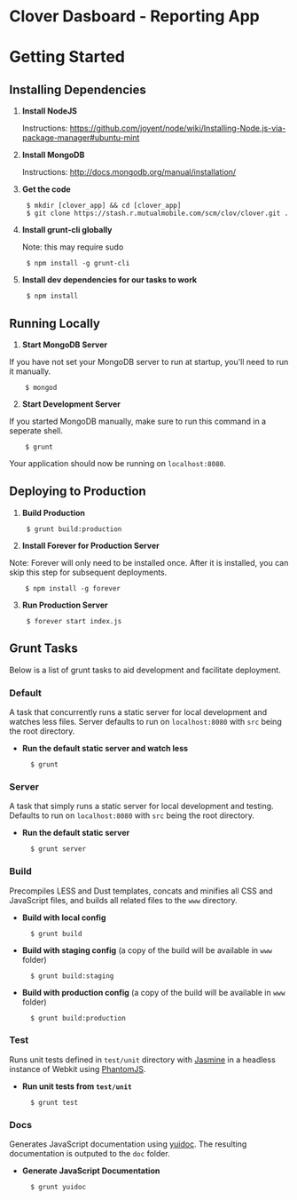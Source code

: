 Clover Dasboard - Reporting App
======

# Getting Started

## Installing Dependencies

1. __Install NodeJS__
    
    Instructions: https://github.com/joyent/node/wiki/Installing-Node.js-via-package-manager#ubuntu-mint
    
2. __Install MongoDB__
    
    Instructions: http://docs.mongodb.org/manual/installation/
    
3. __Get the code__
    
        $ mkdir [clover_app] && cd [clover_app]
        $ git clone https://stash.r.mutualmobile.com/scm/clov/clover.git .
    
4. __Install grunt-cli globally__
    
    Note: this may require sudo

        $ npm install -g grunt-cli
    
5. __Install dev dependencies for our tasks to work__
    
        $ npm install
    

## Running Locally

1. __Start MongoDB Server__

  If you have not set your MongoDB server to run at startup, you'll need to run it manually.


        $ mongod


2. __Start Development Server__

  If you started MongoDB manually, make sure to run this command in a seperate shell.


        $ grunt

  Your application should now be running on `localhost:8080`.


## Deploying to Production

1. __Build Production__


        $ grunt build:production


2. __Install Forever for Production Server__

  Note: Forever will only need to be installed once. After it is installed, you can
  skip this step for subsequent deployments.


        $ npm install -g forever


3. __Run Production Server__


        $ forever start index.js


## Grunt Tasks

Below is a list of grunt tasks to aid development and facilitate deployment.

### Default

A task that concurrently runs a static server for local development and watches less files. Server defaults to run on `localhost:8080` with `src` being the root directory.

- __Run the default static server and watch less__


        $ grunt


### Server

A task that simply runs a static server for local development and testing. Defaults to run on `localhost:8080` with `src` being the root directory.

- __Run the default static server__


        $ grunt server


### Build

Precompiles LESS and Dust templates, concats and minifies all CSS and JavaScript files, and builds all related files to the `www` directory.

- __Build with local config__


        $ grunt build


- __Build with staging config__ (a copy of the build will be available in `www` folder)


        $ grunt build:staging


- __Build with production config__ (a copy of the build will be available in `www` folder)


        $ grunt build:production


### Test

Runs unit tests defined in `test/unit` directory with [Jasmine](http://pivotal.github.com/jasmine/) in a headless instance of Webkit using [PhantomJS](http://phantomjs.org/).

- __Run unit tests from `test/unit`__


        $ grunt test


### Docs

Generates JavaScript documentation using [yuidoc](https://github.com/gruntjs/grunt-contrib-yuidoc). The resulting documentation is outputed to the `doc` folder.

- __Generate JavaScript Documentation__


        $ grunt yuidoc
